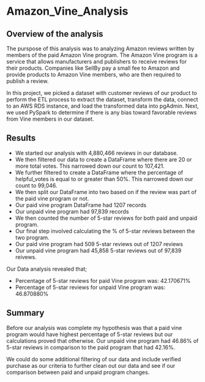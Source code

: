 # Amazon_Vine_Analysis

## Overview of the analysis

The purspose of this analysis was to analyzing Amazon reviews written by members of the paid Amazon Vine program. The Amazon Vine program is a service that allows manufacturers
and publishers to receive reviews for their products. Companies like SellBy pay a small fee to Amazon and provide products to Amazon Vine members, who are then required to publish
a review.

In this project,  we picked a dataset with customer reviews of our product to perform the ETL process to extract the dataset, transform the data, connect to an AWS RDS instance,
and load the transformed data into pgAdmin. Next, we used PySpark to determine if there is any bias toward favorable reviews from Vine members in our dataset. 

## Results 

- We started our analysis with 4,880,466 reviews in our database.
- We then filtered our data to create a DataFrame where there are 20 or more total votes. This narrowed down our count to 107,421.
- We further filtered to create a DataFrame where the percentage of helpful_votes is equal to or greater than 50%. This narrowed down our count to 99,046.
- We then split our DataFrame into two based on if the review was part of the paid vine program or not.
- Our paid vine program DataFrame had 1207 records
- Our unpaid vine program had 97,839 records
- We then counted the number of 5-star reviews for both paid and unpaid program.
- Our final step involved calculating the % of 5-star reviews between the two program.
- Our paid vine program had 509 5-star reviews out of 1207 reviews
- Our unpaid vine program had 45,858 5-star reviews out of 97,839 reivews.

Our Data analysis revealed that;

- Percentage of 5-star reviews for paid Vine program was: 42.170671%
- Percentage of 5-star reviews for unpaid Vine program was: 46.870880%

## Summary

Before our analysis was complete my hypothesis was that a paid vine program would have highest percentage of 5-star reviews but our calculations proved that otherwise. Our unpaid vine program had 46.86% of 5-star reviews in comparison to the paid program that had 42.16%.

We could do some additional filtering of our data and include verified purchase as our criteria to further clean out our data and see if our comparison between paid and unpaid program changes.




